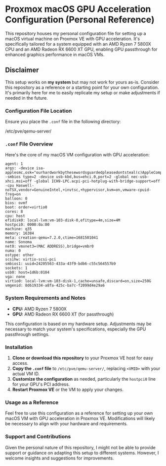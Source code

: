 # Proxmox macOS GPU Acceleration Configuration (Personal Reference)

This repository houses my personal configuration file for setting up a macOS virtual machine on Proxmox VE with GPU acceleration. It's specifically tailored for a system equipped with an AMD Ryzen 7 5800X CPU and an AMD Radeon RX 6600 XT GPU, enabling GPU passthrough for enhanced graphics performance in macOS VMs.

## Disclaimer

This setup works on **my system** but may not work for yours as-is. Consider this repository as a reference or a starting point for your own configuration. It's primarily here for me to easily replicate my setup or make adjustments if needed in the future.

### Configuration File Location

Ensure you place the `.conf` file in the following directory:

/etc/pve/qemu-server/


### `.conf` File Overview

Here's the core of my macOS VM configuration with GPU acceleration:

```plaintext
agent: 1
args: -device isa-applesmc,osk="ourhardworkbythesewordsguardedpleasedontsteal(c)AppleComputerInc" -smbios type=2 -device usb-kbd,bus=ehci.0,port=2 -global nec-usb-xhci.msi=off -global ICH9-LPC.acpi-pci-hotplug-with-bridge-support=off -cpu Haswell-noTSX,vendor=GenuineIntel,+invtsc,+hypervisor,kvm=on,vmware-cpuid-freq=on
balloon: 0
bios: ovmf
boot: order=virtio0
cores: 8
cpu: host
efidisk0: local-lvm:vm-103-disk-0,efitype=4m,size=4M
hostpci0: 0000:0a:00
machine: q35
memory: 16384
meta: creation-qemu=7.2.0,ctime=1681501041
name: Sonoma
net0: vmxnet3=(MAC ADDRESS),bridge=vmbr0
numa: 0
ostype: other
scsihw: virtio-scsi-pci
smbios1: uuid=24205563-433a-43f9-bdb6-c55c564557b9
sockets: 1
usb0: host=1d6b:0104
vga: none
virtio0: local-lvm:vm-103-disk-1,cache=unsafe,discard=on,size=250G
vmgenid: 8d619334-a8fa-425c-ba7c-f2099d4e29a6
```

### System Requirements and Notes

- **CPU:** AMD Ryzen 7 5800X
- **GPU:** AMD Radeon RX 6600 XT (for passthrough)

This configuration is based on my hardware setup. Adjustments may be necessary to match your system's specifications, especially the GPU passthrough settings.

### Installation

1. **Clone or download this repository** to your Proxmox VE host for easy access.
2. **Copy the `.conf` file** to `/etc/pve/qemu-server/`, replacing `<VMID>` with your actual VM ID.
3. **Customize the configuration** as needed, particularly the `hostpci0` line for your GPU's PCI address.
4. **Restart Proxmox VE** or the VM to apply your changes.

### Usage as a Reference

Feel free to use this configuration as a reference for setting up your own macOS VM with GPU acceleration in Proxmox VE. Modifications will likely be necessary to align with your hardware and requirements.

### Support and Contributions

Given the personal nature of this repository, I might not be able to provide support or guidance on adapting this setup to different systems. However, I welcome insights and suggestions for improvements.
